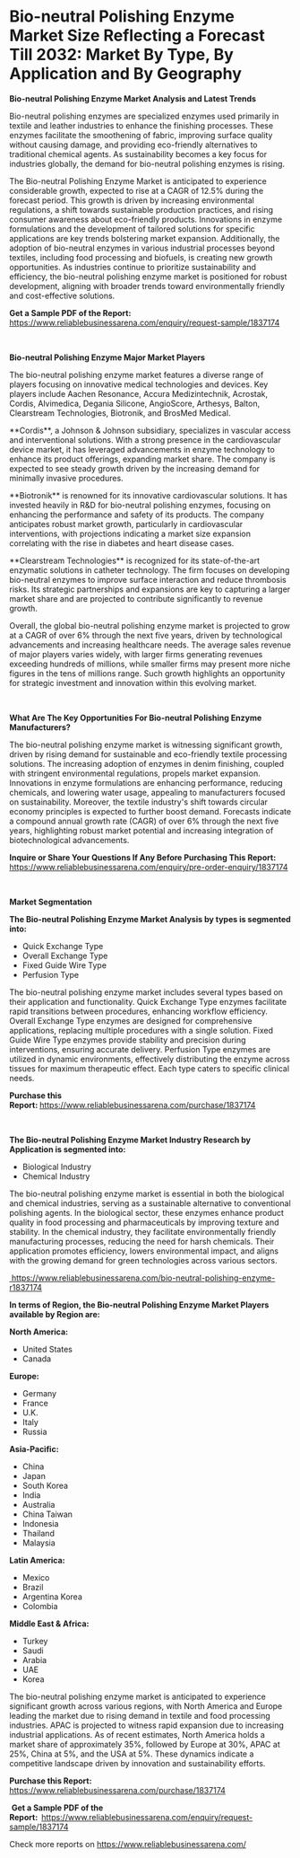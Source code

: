 <p><h1>Bio-neutral Polishing Enzyme Market Size Reflecting a Forecast Till 2032: Market By Type, By Application and By Geography</h1></p><p><strong>Bio-neutral Polishing Enzyme Market Analysis and Latest Trends</strong></p>
<p><p>Bio-neutral polishing enzymes are specialized enzymes used primarily in textile and leather industries to enhance the finishing processes. These enzymes facilitate the smoothening of fabric, improving surface quality without causing damage, and providing eco-friendly alternatives to traditional chemical agents. As sustainability becomes a key focus for industries globally, the demand for bio-neutral polishing enzymes is rising.</p><p>The Bio-neutral Polishing Enzyme Market is anticipated to experience considerable growth, expected to rise at a CAGR of 12.5% during the forecast period. This growth is driven by increasing environmental regulations, a shift towards sustainable production practices, and rising consumer awareness about eco-friendly products. Innovations in enzyme formulations and the development of tailored solutions for specific applications are key trends bolstering market expansion. Additionally, the adoption of bio-neutral enzymes in various industrial processes beyond textiles, including food processing and biofuels, is creating new growth opportunities. As industries continue to prioritize sustainability and efficiency, the bio-neutral polishing enzyme market is positioned for robust development, aligning with broader trends toward environmentally friendly and cost-effective solutions.</p></p>
<p><strong>Get a Sample PDF of the Report:&nbsp;</strong> <a href="https://www.reliablebusinessarena.com/enquiry/request-sample/1837174?utm_campaign=3443&utm_medium=2&utm_source=Github&utm_content=ia&utm_term=03042025&utm_id=bio-neutral-polishing-enzyme">https://www.reliablebusinessarena.com/enquiry/request-sample/1837174</a></p>
<p>&nbsp;</p>
<p><strong>Bio-neutral Polishing Enzyme Major Market Players</strong></p>
<p><p>The bio-neutral polishing enzyme market features a diverse range of players focusing on innovative medical technologies and devices. Key players include Aachen Resonance, Accura Medizintechnik, Acrostak, Cordis, Alvimedica, Degania Silicone, AngioScore, Arthesys, Balton, Clearstream Technologies, Biotronik, and BrosMed Medical.</p><p>**Cordis**, a Johnson & Johnson subsidiary, specializes in vascular access and interventional solutions. With a strong presence in the cardiovascular device market, it has leveraged advancements in enzyme technology to enhance its product offerings, expanding market share. The company is expected to see steady growth driven by the increasing demand for minimally invasive procedures.</p><p>**Biotronik** is renowned for its innovative cardiovascular solutions. It has invested heavily in R&D for bio-neutral polishing enzymes, focusing on enhancing the performance and safety of its products. The company anticipates robust market growth, particularly in cardiovascular interventions, with projections indicating a market size expansion correlating with the rise in diabetes and heart disease cases.</p><p>**Clearstream Technologies** is recognized for its state-of-the-art enzymatic solutions in catheter technology. The firm focuses on developing bio-neutral enzymes to improve surface interaction and reduce thrombosis risks. Its strategic partnerships and expansions are key to capturing a larger market share and are projected to contribute significantly to revenue growth.</p><p>Overall, the global bio-neutral polishing enzyme market is projected to grow at a CAGR of over 6% through the next five years, driven by technological advancements and increasing healthcare needs. The average sales revenue of major players varies widely, with larger firms generating revenues exceeding hundreds of millions, while smaller firms may present more niche figures in the tens of millions range. Such growth highlights an opportunity for strategic investment and innovation within this evolving market.</p></p>
<p>&nbsp;</p>
<p><strong>What Are The Key Opportunities For Bio-neutral Polishing Enzyme Manufacturers?</strong></p>
<p><p>The bio-neutral polishing enzyme market is witnessing significant growth, driven by rising demand for sustainable and eco-friendly textile processing solutions. The increasing adoption of enzymes in denim finishing, coupled with stringent environmental regulations, propels market expansion. Innovations in enzyme formulations are enhancing performance, reducing chemicals, and lowering water usage, appealing to manufacturers focused on sustainability. Moreover, the textile industry's shift towards circular economy principles is expected to further boost demand. Forecasts indicate a compound annual growth rate (CAGR) of over 6% through the next five years, highlighting robust market potential and increasing integration of biotechnological advancements.</p></p>
<p><strong>Inquire or Share Your Questions If Any Before Purchasing This Report:</strong> <a href="https://www.reliablebusinessarena.com/enquiry/pre-order-enquiry/1837174?utm_campaign=3443&utm_medium=2&utm_source=Github&utm_content=ia&utm_term=03042025&utm_id=bio-neutral-polishing-enzyme">https://www.reliablebusinessarena.com/enquiry/pre-order-enquiry/1837174</a></p>
<p>&nbsp;</p>
<p><strong>Market Segmentation</strong></p>
<p><strong>The Bio-neutral Polishing Enzyme Market Analysis by types is segmented into:</strong></p>
<p><ul><li>Quick Exchange Type</li><li>Overall Exchange Type</li><li>Fixed Guide Wire Type</li><li>Perfusion Type</li></ul></p>
<p><p>The bio-neutral polishing enzyme market includes several types based on their application and functionality. Quick Exchange Type enzymes facilitate rapid transitions between procedures, enhancing workflow efficiency. Overall Exchange Type enzymes are designed for comprehensive applications, replacing multiple procedures with a single solution. Fixed Guide Wire Type enzymes provide stability and precision during interventions, ensuring accurate delivery. Perfusion Type enzymes are utilized in dynamic environments, effectively distributing the enzyme across tissues for maximum therapeutic effect. Each type caters to specific clinical needs.</p></p>
<p><strong>Purchase this Report:&nbsp;</strong><a href="https://www.reliablebusinessarena.com/purchase/1837174?utm_campaign=3443&utm_medium=2&utm_source=Github&utm_content=ia&utm_term=03042025&utm_id=bio-neutral-polishing-enzyme">https://www.reliablebusinessarena.com/purchase/1837174</a></p>
<p>&nbsp;</p>
<p><strong>The Bio-neutral Polishing Enzyme Market Industry Research by Application is segmented into:</strong></p>
<p><ul><li>Biological Industry</li><li>Chemical Industry</li></ul></p>
<p><p>The bio-neutral polishing enzyme market is essential in both the biological and chemical industries, serving as a sustainable alternative to conventional polishing agents. In the biological sector, these enzymes enhance product quality in food processing and pharmaceuticals by improving texture and stability. In the chemical industry, they facilitate environmentally friendly manufacturing processes, reducing the need for harsh chemicals. Their application promotes efficiency, lowers environmental impact, and aligns with the growing demand for green technologies across various sectors.</p></p>
<p><a href="https://www.reliablebusinessarena.com/bio-neutral-polishing-enzyme-r1837174?utm_campaign=3443&utm_medium=2&utm_source=Github&utm_content=ia&utm_term=03042025&utm_id=bio-neutral-polishing-enzyme">&nbsp;https://www.reliablebusinessarena.com/bio-neutral-polishing-enzyme-r1837174</a></p>
<p><strong>In terms of Region, the Bio-neutral Polishing Enzyme Market Players available by Region are:</strong></p>
<p>
    <p> <strong> North America: </strong>
        <ul>
            <li>United States</li>
            <li>Canada</li>
        </ul>
        </p> 
    <p> <strong> Europe: </strong>
        <ul>
            <li>Germany</li>
            <li>France</li>
            <li>U.K.</li>
            <li>Italy</li>
            <li>Russia</li>
        </ul>
        </p> 
    <p> <strong> Asia-Pacific: </strong>
        <ul>
            <li>China</li>
            <li>Japan</li>
            <li>South Korea</li>
            <li>India</li>
            <li>Australia</li>
            <li>China Taiwan</li>
            <li>Indonesia</li>
            <li>Thailand</li>
            <li>Malaysia</li>
        </ul>
        </p> 
    <p> <strong> Latin America: </strong>
        <ul>
            <li>Mexico</li>
            <li>Brazil</li>
            <li>Argentina Korea</li>
            <li>Colombia</li>
        </ul>
        </p> 
    <p> <strong> Middle East & Africa: </strong>
        <ul>
            <li>Turkey</li>
            <li>Saudi</li>
            <li>Arabia</li>
            <li>UAE</li>
            <li>Korea</li>
        </ul>
    </p>
    </p>
<p><p>The bio-neutral polishing enzyme market is anticipated to experience significant growth across various regions, with North America and Europe leading the market due to rising demand in textile and food processing industries. APAC is projected to witness rapid expansion due to increasing industrial applications. As of recent estimates, North America holds a market share of approximately 35%, followed by Europe at 30%, APAC at 25%, China at 5%, and the USA at 5%. These dynamics indicate a competitive landscape driven by innovation and sustainability efforts.</p></p>
<p><strong>Purchase this Report: </strong><a href="https://www.reliablebusinessarena.com/purchase/1837174?utm_campaign=3443&utm_medium=2&utm_source=Github&utm_content=ia&utm_term=03042025&utm_id=bio-neutral-polishing-enzyme">https://www.reliablebusinessarena.com/purchase/1837174</a></p>
<p>&nbsp;<strong>Get a Sample PDF of the Report:&nbsp;&nbsp;</strong><a href="https://www.reliablebusinessarena.com/enquiry/request-sample/1837174?utm_campaign=3443&utm_medium=2&utm_source=Github&utm_content=ia&utm_term=03042025&utm_id=bio-neutral-polishing-enzyme">https://www.reliablebusinessarena.com/enquiry/request-sample/1837174</a></p>
<p><strong></strong></p>
<p>Check more reports on <a href="https://www.reliablebusinessarena.com/?utm_campaign=3443&utm_medium=2&utm_source=Github&utm_content=ia&utm_term=03042025&utm_id=bio-neutral-polishing-enzyme">https://www.reliablebusinessarena.com/</a></p>